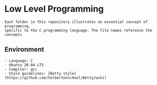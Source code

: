 # Low Level Programming
```
Each folder in this repository illustrates an essential concept of programming,
specific to the C programming language. The file names reference the concepts
```

## Environment

	- Language: C
	- Ubuntu 20.04 LTS
	- Compiler: gcc
	- Style guidelines: [Betty style](https://github.com/holbertonschool/Betty/wiki)
